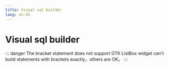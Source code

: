 ```yaml
---
title: Visual sql builder
lang: en-US
---
```


# Visual sql builder
::: danger The bracket statement does not support
GTK ListBox widget can't build statements with brackets exactly，others are OK。
:::